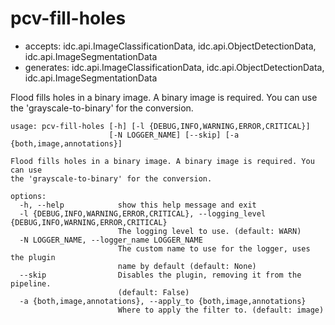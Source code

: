# pcv-fill-holes

* accepts: idc.api.ImageClassificationData, idc.api.ObjectDetectionData, idc.api.ImageSegmentationData
* generates: idc.api.ImageClassificationData, idc.api.ObjectDetectionData, idc.api.ImageSegmentationData

Flood fills holes in a binary image. A binary image is required. You can use the 'grayscale-to-binary' for the conversion.

```
usage: pcv-fill-holes [-h] [-l {DEBUG,INFO,WARNING,ERROR,CRITICAL}]
                      [-N LOGGER_NAME] [--skip] [-a {both,image,annotations}]

Flood fills holes in a binary image. A binary image is required. You can use
the 'grayscale-to-binary' for the conversion.

options:
  -h, --help            show this help message and exit
  -l {DEBUG,INFO,WARNING,ERROR,CRITICAL}, --logging_level {DEBUG,INFO,WARNING,ERROR,CRITICAL}
                        The logging level to use. (default: WARN)
  -N LOGGER_NAME, --logger_name LOGGER_NAME
                        The custom name to use for the logger, uses the plugin
                        name by default (default: None)
  --skip                Disables the plugin, removing it from the pipeline.
                        (default: False)
  -a {both,image,annotations}, --apply_to {both,image,annotations}
                        Where to apply the filter to. (default: image)
```
